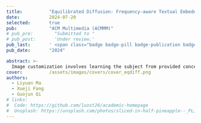 ```yaml
---
title:          "Equilibrated Diffusion: Frequency-aware Textual Embedding for Equilibrated Image Customization"
date:           2024-07-20
selected:       true
pub:            "ACM Multimedia (ACMMM)"
# pub_pre:        "Submitted to "
# pub_post:       'Under review.'
pub_last:       ' <span class="badge badge-pill badge-publication badge-success">Oral</span>'
pub_date:       "2024"

abstract: >-
  Image customization involves learning the subject from provided concept images and generating it within textual contexts, typically yielding alterations of attributes such as style or background. Prevailing methods primarily rely on fine-tuning technique, wherein a unified latent embedding is employed to characterize various concept attributes. However, the attribute entanglement renders customized result challenging to mitigate the influence of subject-irrelevant attributes (e.g., style and background). To overcome these issues, we propose Equilibrated Diffusion, an innovative method that achieves equilibrated image customization by decoupling entangled concept attributes from a frequency-aware perspective, thus harmonizing textual and visual consistency. Unlike conventional approaches that employ a shared latent embedding and tuning process to learn concept, our Equilibrated Diffusion draws inspiration from the correlation between high- and low-frequency components with image style and content, decomposing concept accordingly in the frequency domain. Through independently optimizing concept embeddings in the frequency domain, the denoising model not only enriches its comprehension of style attribute irrelevant to subject identity but also inherently augments its aptitude for accommodating novel stylized descriptions. Furthermore, by combining different frequency embeddings, our model retains the spatially original customization capability. We further design a diffusion process guided by subject masks to alleviate the influence of background attribute, thereby strengthening text alignment. To ensure subject-related information consistency, Residual Reference Attention (RRA) is incorporated into the denoising model of spatial attention computation, effectively preserving structural details. Experimental results demonstrate that Equilibrated Diffusion surpasses other competitors with better subject consistency while closely adhering to text descriptions, thus validating the superiority of our approach.
cover:          /assets/images/covers/cover_eqdiff.png
authors:
  - Liyuan Ma
  - Xueji Fang
  - Guojun Qi
# links:
#  Code: https://github.com/luost26/academic-homepage
#  Unsplash: https://unsplash.com/photos/sliced-in-half-pineapple--_PLJZmHZzk
---
```

